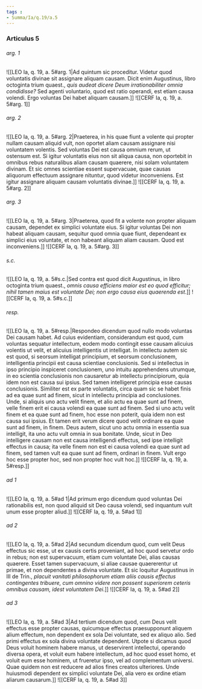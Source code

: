 ```yaml
---
tags : 
- Summa/Ia/q.19/a.5
---
```


### Articulus 5

###### arg. 1
![[LEO Ia, q. 19, a. 5#arg. 1|Ad quintum sic proceditur. Videtur quod voluntatis divinae sit assignare aliquam causam. Dicit enim Augustinus, libro octoginta trium quaest., *quis audeat dicere Deum irrationabiliter omnia condidisse?* Sed agenti voluntario, quod est ratio operandi, est etiam causa volendi. Ergo voluntas Dei habet aliquam causam.]]
![[CERF Ia, q. 19, a. 5#arg. 1]]

###### arg. 2
![[LEO Ia, q. 19, a. 5#arg. 2|Praeterea, in his quae fiunt a volente qui propter nullam causam aliquid vult, non oportet aliam causam assignare nisi voluntatem volentis. Sed voluntas Dei est causa omnium rerum, ut ostensum est. Si igitur voluntatis eius non sit aliqua causa, non oportebit in omnibus rebus naturalibus aliam causam quaerere, nisi solam voluntatem divinam. Et sic omnes scientiae essent supervacuae, quae causas aliquorum effectuum assignare nituntur, quod videtur inconveniens. Est igitur assignare aliquam causam voluntatis divinae.]]
![[CERF Ia, q. 19, a. 5#arg. 2]]

###### arg. 3
![[LEO Ia, q. 19, a. 5#arg. 3|Praeterea, quod fit a volente non propter aliquam causam, dependet ex simplici voluntate eius. Si igitur voluntas Dei non habeat aliquam causam, sequitur quod omnia quae fiunt, dependeant ex simplici eius voluntate, et non habeant aliquam aliam causam. Quod est inconveniens.]]
![[CERF Ia, q. 19, a. 5#arg. 3]]

###### s.c.
![[LEO Ia, q. 19, a. 5#s.c.|Sed contra est quod dicit Augustinus, in libro octoginta trium quaest., *omnis causa efficiens maior est eo quod efficitur; nihil tamen maius est voluntate Dei; non ergo causa eius quaerenda est*.]]
![[CERF Ia, q. 19, a. 5#s.c.]]

###### resp.
![[LEO Ia, q. 19, a. 5#resp.|Respondeo dicendum quod nullo modo voluntas Dei causam habet. Ad cuius evidentiam, considerandum est quod, cum voluntas sequatur intellectum, eodem modo contingit esse causam alicuius volentis ut velit, et alicuius intelligentis ut intelligat. In intellectu autem sic est quod, si seorsum intelligat principium, et seorsum conclusionem, intelligentia principii est causa scientiae conclusionis. Sed si intellectus in ipso principio inspiceret conclusionem, uno intuitu apprehendens utrumque, in eo scientia conclusionis non causaretur ab intellectu principiorum, quia idem non est causa sui ipsius. Sed tamen intelligeret principia esse causas conclusionis. Similiter est ex parte voluntatis, circa quam sic se habet finis ad ea quae sunt ad finem, sicut in intellectu principia ad conclusiones. Unde, si aliquis uno actu velit finem, et alio actu ea quae sunt ad finem, velle finem erit ei causa volendi ea quae sunt ad finem. Sed si uno actu velit finem et ea quae sunt ad finem, hoc esse non poterit, quia idem non est causa sui ipsius. Et tamen erit verum dicere quod velit ordinare ea quae sunt ad finem, in finem. Deus autem, sicut uno actu omnia in essentia sua intelligit, ita uno actu vult omnia in sua bonitate. Unde, sicut in Deo intelligere causam non est causa intelligendi effectus, sed ipse intelligit effectus in causa; ita velle finem non est ei causa volendi ea quae sunt ad finem, sed tamen vult ea quae sunt ad finem, ordinari in finem. Vult ergo hoc esse propter hoc, sed non propter hoc vult hoc.]]
![[CERF Ia, q. 19, a. 5#resp.]]

###### ad 1
![[LEO Ia, q. 19, a. 5#ad 1|Ad primum ergo dicendum quod voluntas Dei rationabilis est, non quod aliquid sit Deo causa volendi, sed inquantum vult unum esse propter aliud.]]
![[CERF Ia, q. 19, a. 5#ad 1]]

###### ad 2
![[LEO Ia, q. 19, a. 5#ad 2|Ad secundum dicendum quod, cum velit Deus effectus sic esse, ut ex causis certis proveniant, ad hoc quod servetur ordo in rebus; non est supervacuum, etiam cum voluntate Dei, alias causas quaerere. Esset tamen supervacuum, si aliae causae quaererentur ut primae, et non dependentes a divina voluntate. Et sic loquitur Augustinus in III de Trin., *placuit vanitati philosophorum etiam aliis causis effectus contingentes tribuere, cum omnino videre non possent superiorem ceteris omnibus causam, idest voluntatem Dei*.]]
![[CERF Ia, q. 19, a. 5#ad 2]]

###### ad 3
![[LEO Ia, q. 19, a. 5#ad 3|Ad tertium dicendum quod, cum Deus velit effectus esse propter causas, quicumque effectus praesupponunt aliquem alium effectum, non dependent ex sola Dei voluntate, sed ex aliquo alio. Sed primi effectus ex sola divina voluntate dependent. Utpote si dicamus quod Deus voluit hominem habere manus, ut deservirent intellectui, operando diversa opera, et voluit eum habere intellectum, ad hoc quod esset homo, et voluit eum esse hominem, ut frueretur ipso, vel ad complementum universi. Quae quidem non est reducere ad alios fines creatos ulteriores. Unde huiusmodi dependent ex simplici voluntate Dei, alia vero ex ordine etiam aliarum causarum.]]
![[CERF Ia, q. 19, a. 5#ad 3]]

